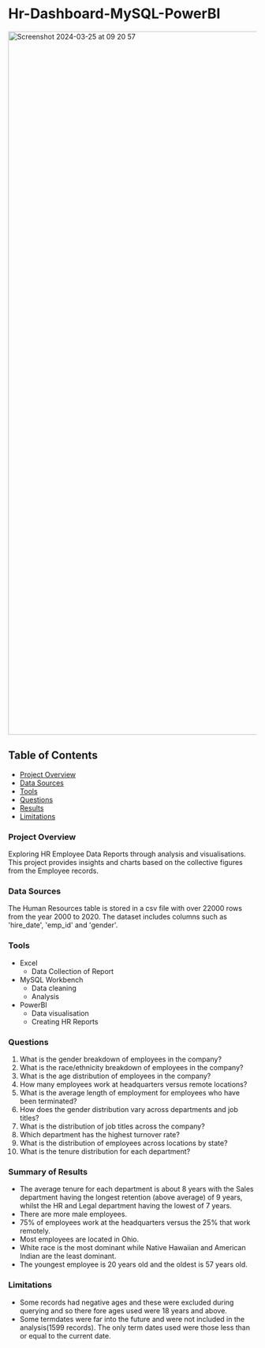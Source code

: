 # Hr-Dashboard-MySQL-PowerBI

<img width="1426" alt="Screenshot 2024-03-25 at 09 20 57" src="https://github.com/Ngozi-joseph/Hr-Dashboard-MySQL-PowerBI/assets/161621333/42be60fe-6f89-4ff7-a7aa-231faaf3af0f">

## Table of Contents
* [Project Overview](#project-overview)
* [Data Sources](#data-sources)
* [Tools](#tools)
* [Questions](#questions)
* [Results](#questions)
* [Limitations](#limitations)

### Project Overview 

Exploring HR Employee Data Reports through analysis and visualisations. This project provides insights and charts based on the collective figures from the Employee records.


### Data Sources
The Human Resources table is stored in a csv file with over 22000 rows from the year 2000 to 2020. The dataset includes columns such as 'hire_date', 'emp_id' and 'gender'.

### Tools

- Excel
    - Data Collection of Report
- MySQL Workbench
    - Data cleaning
    - Analysis
- PowerBI
    - Data visualisation
    - Creating HR Reports

### Questions

1. What is the gender breakdown of employees in the company?
2. What is the race/ethnicity breakdown of employees in the company?
3. What is the age distribution of employees in the company?
4. How many employees work at headquarters versus remote locations?
5. What is the average length of employment for employees who have been terminated?
6. How does the gender distribution vary across departments and job titles?
7. What is the distribution of job titles across the company?
8. Which department has the highest turnover rate?
9. What is the distribution of employees across locations by state?
10. What is the tenure distribution for each department?

### Summary of Results

- The average tenure for each department is about 8 years with the Sales department having the longest retention (above average) of 9 years, whilst the HR and Legal department having the lowest of 7 years.
- There are more male employees.
- 75% of employees work at the headquarters versus the 25% that work remotely.
- Most employees are located in Ohio.
- White race is the most dominant while Native Hawaiian and American Indian are the least dominant.
- The youngest employee is 20 years old and the oldest is 57 years old.
  
### Limitations
- Some records had negative ages and these were excluded during querying and so there fore ages used were 18 years and above.
- Some termdates were far into the future and were not included in the analysis(1599 records). The only term dates used were those less than or equal to the current date.
